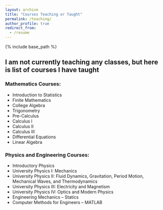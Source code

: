```yaml
---
layout: archive
title: "Courses Teaching or Taught"
permalink: /teaching/
author_profile: true
redirect_from:
  - /resume
---
```


{% include base_path %}

## **I am not currently teaching any classes**, but here is list of courses I have taught
### Mathematics Courses:
- Introduction to Statistics 
- Finite Mathematics
- College Algebra
- Trigonometry
- Pre-Calculus
- Calculus I 
- Calculus II
- Calculus III 
- Differential Equations
- Linear Algebra

### Physics and Engineering Courses:
- Introductory Physics
- University Physics I:  Mechanics
- University Physics II: Fluid Dynamics, Gravitation, Period Motion, Mechanical Waves, and Thermodynamics
- University Physics III: Electricity and Magnetism
- University Physics IV: Optics and Modern Physics
- Engineering Mechanics – Statics
- Computer Methods for Engineers – MATLAB

